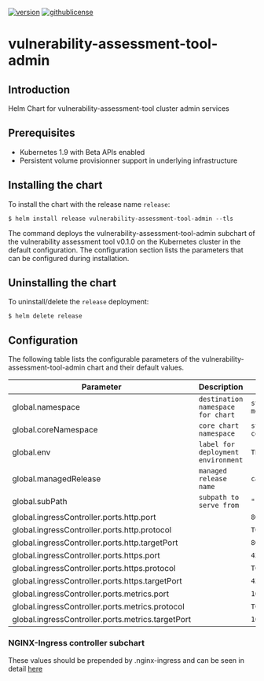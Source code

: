 
[![version](https://img.shields.io/badge/version-v0.1.0-brightgreen.svg)](https://shields.io/) [![githublicense](https://img.shields.io/badge/license-Apache_2.0-blue.svg)](https://shields.io/)

# vulnerability-assessment-tool-admin

## Introduction
Helm Chart for vulnerability-assessment-tool cluster admin services

## Prerequisites
- Kubernetes 1.9 with Beta APIs enabled
- Persistent volume provisionner support in underlying infrastructure

## Installing the chart
To install the chart with the release name `release`:
```console
$ helm install release vulnerability-assessment-tool-admin --tls
```

The command deploys the vulnerability-assessment-tool-admin subchart of the vulnerability assessment tool v0.1.0
on the Kubernetes cluster in the default configuration. The configuration section lists
the parameters that can be configured during installation.

## Uninstalling the chart
To uninstall/delete the `release` deployment:
```console
$ helm delete release
```

## Configuration
The following table lists the configurable parameters of the vulnerability-assessment-tool-admin chart and their default values.

| Parameter | Description | Default |
| --- | --- | --- |
| global.namespace | `destination namespace for chart` | `steady-monitoring` |
| global.coreNamespace | `core chart namespace` | `steady-core` |
| global.env | `label for deployment environment` | `TESTING` |
| global.managedRelease | `managed release name` | `canary` |
| global.subPath | `subpath to serve from` | `""` |
| global.ingressController.ports.http.port |  | `80` |
| global.ingressController.ports.http.protocol |  | `TCP` |
| global.ingressController.ports.http.targetPort |  | `80` |
| global.ingressController.ports.https.port |  | `433` |
| global.ingressController.ports.https.protocol |  | `TCP` |
| global.ingressController.ports.https.targetPort |  | `433` |
| global.ingressController.ports.metrics.port |  | `10254` |
| global.ingressController.ports.metrics.protocol |  | `TCP` |
| global.ingressController.ports.metrics.targetPort |  | `10254` |


### NGINX-Ingress controller subchart
These values should be prepended by .nginx-ingress and can be seen in detail [here](charts/nginx-ingress/README.md)
